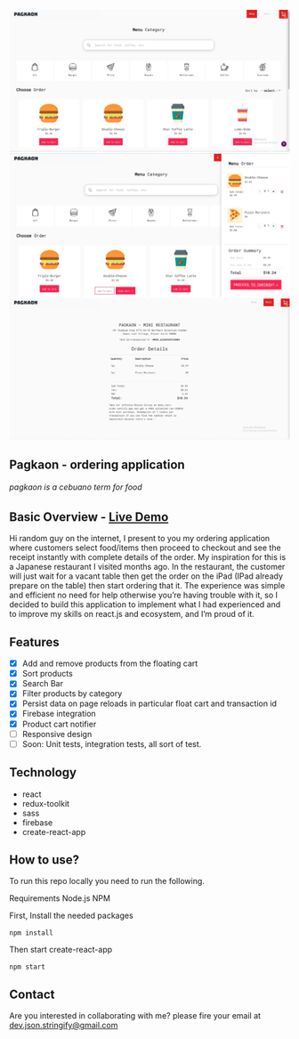 <p align="center">
	  <img src="./Docs/screenshot/screenshot_A.jpg">
	  <img src="./Docs/screenshot/screenshot_B.jpg">
	  <img src="./Docs/screenshot/screenshot_C.jpg">
</p>

## Pagkaon - ordering application

###### pagkaon is a cebuano term for food

## Basic Overview - [Live Demo](https://menu-cart-order.netlify.app/)

Hi random guy on the internet, I present to you my ordering application where customers select food/items then proceed to checkout and see the receipt instantly with complete details of the order. My inspiration for this is a Japanese restaurant I visited months ago. In the restaurant, the customer will just wait for a vacant table then get the order on the iPad (IPad already prepare on the table) then start ordering that it. The experience was simple and efficient no need for help otherwise you’re having trouble with it, so I decided to build this application to implement what I had experienced and to improve my skills on react.js and ecosystem, and I’m proud of it.

## Features

- [x] Add and remove products from the floating cart
- [x] Sort products
- [x] Search Bar
- [x] Filter products by category
- [x] Persist data on page reloads in particular float cart and transaction id
- [x] Firebase integration
- [x] Product cart notifier
- [ ] Responsive design
- [ ] Soon: Unit tests, integration tests, all sort of test.

## Technology

- react
- redux-toolkit
- sass
- firebase
- create-react-app

## How to use?

To run this repo locally you need to run the following.

Requirements
Node.js
NPM

First, Install the needed packages

```
npm install
```

Then start create-react-app

```
npm start
```

## Contact

Are you interested in collaborating with me? please fire your email at dev.json.stringify@gmail.com
